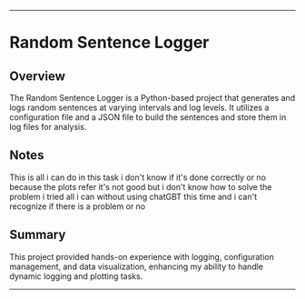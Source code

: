 ---

# Random Sentence Logger

## Overview
The Random Sentence Logger is a Python-based project that generates and logs random sentences at varying intervals and log levels. It utilizes a configuration file and a JSON file to build the sentences and store them in log files for analysis.

## Notes
This is all i can do in this task i don't know if it's done correctly or no because the plots refer it's not good but i don't know how to solve the problem i tried all i can without using chatGBT this time and i can't recognize if there is a problem or no

## Summary
This project provided hands-on experience with logging, configuration management, and data visualization, enhancing my ability to handle dynamic logging and plotting tasks.

---
